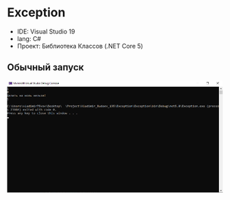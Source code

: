 # Exception

<ul>
  <li>IDE: Visual Studio 19</li>
  <li>lang: C#</li>
  <li>Проект: Библиотека Классов (.NET Core 5)</li>
</ul>

## Обычный запуск
![](https://github.com/vladimir75vov/Vladimir_Budaev_195/blob/main/Exception/C%20Sharp/Exception.png) 
